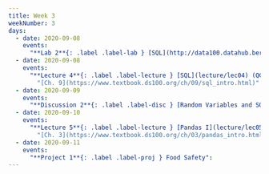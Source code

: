 ```yaml
---
title: Week 3
weekNumber: 3
days:
  - date: 2020-09-08
    events:
      "**Lab 2**{: .label .label-lab } [SQL](http://data100.datahub.berkeley.edu/hub/user-redirect/git-sync?repo=https://github.com/DS-100/fa20&subPath=lab/lab02/) (due Sept. 8th)":
  - date: 2020-09-08
    events:
      "**Lecture 4**{: .label .label-lecture } [SQL](lecture/lec04) (QC due Sept. 14)":
        "[Ch. 9](https://www.textbook.ds100.org/ch/09/sql_intro.html)"
  - date: 2020-09-09
    events:
      "**Discussion 2**{: .label .label-disc } [Random Variables and SQL](https://drive.google.com/file/d/1i18EnEn_YW_btqIY0KI2FlIbRzb3tY5P/view?usp=sharing) [(video)](https://www.youtube.com/playlist?list=PLQCcNQgUcDfpT5G6FUwvEbxLI-3kR3nnP) [(solutions)](https://drive.google.com/file/d/15wUrbnefp7AZVVkRFZQFY1AMhJh0-spv/view?usp=sharing)":
  - date: 2020-09-10
    events:
      "**Lecture 5**{: .label .label-lecture } [Pandas I](lecture/lec05) (QC due Sept. 14)":
        "[Ch. 3](https://www.textbook.ds100.org/ch/03/pandas_intro.html)"
  - date: 2020-09-11
    events:
      "**Project 1**{: .label .label-proj } Food Safety":
---
```

